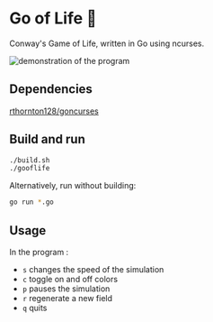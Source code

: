 # Go of Life 🦠
Conway's Game of Life, written in Go using ncurses.

![demonstration of the program](README/resized.gif)

## Dependencies
[rthornton128/goncurses](https://github.com/rthornton128/goncurses)

## Build and run
```sh
./build.sh
./gooflife
```
Alternatively, run without building:
```sh
go run *.go
```

## Usage
In the program :
- `s` changes the speed of the simulation
- `c` toggle on and off colors
- `p` pauses the simulation
- `r` regenerate a new field
- `q` quits
